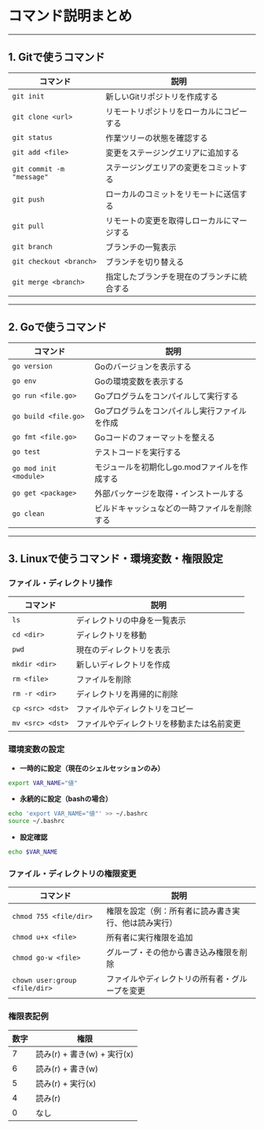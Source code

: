 # コマンド説明まとめ

---

## 1. Gitで使うコマンド

| コマンド                    | 説明                               |
|----------------------------|------------------------------------|
| `git init`                 | 新しいGitリポジトリを作成する       |
| `git clone <url>`          | リモートリポジトリをローカルにコピーする |
| `git status`               | 作業ツリーの状態を確認する            |
| `git add <file>`           | 変更をステージングエリアに追加する    |
| `git commit -m "message"` | ステージングエリアの変更をコミットする |
| `git push`                 | ローカルのコミットをリモートに送信する |
| `git pull`                 | リモートの変更を取得しローカルにマージする |
| `git branch`               | ブランチの一覧表示                   |
| `git checkout <branch>`    | ブランチを切り替える                 |
| `git merge <branch>`       | 指定したブランチを現在のブランチに統合する |

---

## 2. Goで使うコマンド

| コマンド                     | 説明                                 |
|-----------------------------|--------------------------------------|
| `go version`                | Goのバージョンを表示する              |
| `go env`                    | Goの環境変数を表示する                |
| `go run <file.go>`          | Goプログラムをコンパイルして実行する   |
| `go build <file.go>`        | Goプログラムをコンパイルし実行ファイルを作成 |
| `go fmt <file.go>`          | Goコードのフォーマットを整える         |
| `go test`                   | テストコードを実行する                 |
| `go mod init <module>`      | モジュールを初期化しgo.modファイルを作成する |
| `go get <package>`          | 外部パッケージを取得・インストールする  |
| `go clean`                  | ビルドキャッシュなどの一時ファイルを削除する |

---

## 3. Linuxで使うコマンド・環境変数・権限設定

### ファイル・ディレクトリ操作

| コマンド                  | 説明                          |
|--------------------------|-------------------------------|
| `ls`                     | ディレクトリの中身を一覧表示   |
| `cd <dir>`               | ディレクトリを移動             |
| `pwd`                    | 現在のディレクトリを表示       |
| `mkdir <dir>`            | 新しいディレクトリを作成       |
| `rm <file>`              | ファイルを削除                 |
| `rm -r <dir>`            | ディレクトリを再帰的に削除     |
| `cp <src> <dst>`         | ファイルやディレクトリをコピー |
| `mv <src> <dst>`         | ファイルやディレクトリを移動または名前変更 |

### 環境変数の設定

- **一時的に設定（現在のシェルセッションのみ）**

```bash
export VAR_NAME="値"
```

- **永続的に設定（bashの場合）**

```bash
echo 'export VAR_NAME="値"' >> ~/.bashrc
source ~/.bashrc
```

- **設定確認**

```bash
echo $VAR_NAME
```

### ファイル・ディレクトリの権限変更

| コマンド | 説明 |
|----------|------|
| `chmod 755 <file/dir>` | 権限を設定（例：所有者に読み書き実行、他は読み実行） |
| `chmod u+x <file>` | 所有者に実行権限を追加 |
| `chmod go-w <file>` | グループ・その他から書き込み権限を削除 |
| `chown user:group <file/dir>` | ファイルやディレクトリの所有者・グループを変更 |

### 権限表記例

| 数字 | 権限 |
|------|------|
| 7 | 読み(r) + 書き(w) + 実行(x) |
| 6 | 読み(r) + 書き(w) |
| 5 | 読み(r) + 実行(x) |
| 4 | 読み(r) |
| 0 | なし |